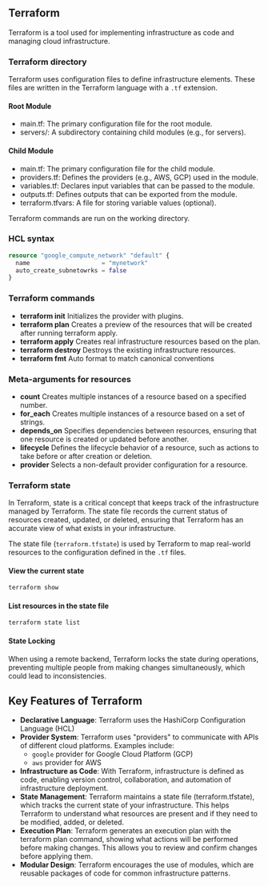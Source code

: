 ## Terraform  
Terraform is a tool used for implementing infrastructure as code and managing cloud infrastructure.   

### Terraform directory  
Terraform uses configuration files to define infrastructure elements. These files are written in the Terraform language with a `.tf` extension.  

#### Root Module
- main.tf: The primary configuration file for the root module.  
- servers/: A subdirectory containing child modules (e.g., for servers).
 
#### Child Module
- main.tf: The primary configuration file for the child module.  
- providers.tf: Defines the providers (e.g., AWS, GCP) used in the module.  
- variables.tf: Declares input variables that can be passed to the module.  
- outputs.tf: Defines outputs that can be exported from the module.  
- terraform.tfvars: A file for storing variable values (optional).

Terraform commands are run on the working directory.  


### HCL syntax  
```terraform
resource "google_compute_network" "default" {
  name                    = "mynetwork"
  auto_create_subnetowrks = false
}
```

### Terraform commands  
- **terraform init**	Initializes the provider with plugins.
- **terraform plan**	Creates a preview of the resources that will be created after running terraform apply.
- **terraform apply**	Creates real infrastructure resources based on the plan.
- **terraform destroy**	Destroys the existing infrastructure resources.
- **terraform fmt** Auto format to match canonical conventions


### Meta-arguments for resources   
- **count**	Creates multiple instances of a resource based on a specified number.
- **for_each**	Creates multiple instances of a resource based on a set of strings.
- **depends_on**	Specifies dependencies between resources, ensuring that one resource is created or updated before another.
- **lifecycle**	Defines the lifecycle behavior of a resource, such as actions to take before or after creation or deletion.
- **provider**	Selects a non-default provider configuration for a resource.

### Terraform state  
In Terraform, state is a critical concept that keeps track of the infrastructure managed by Terraform. The state file records the current status of resources created, updated, or deleted, ensuring that Terraform has an accurate view of what exists in your infrastructure.  

The state file (`terraform.tfstate`) is used by Terraform to map real-world resources to the configuration defined in the `.tf` files.  

#### View the current state  
```bash
terraform show
```

#### List resources in the state file
```bash
terraform state list
```   

#### State Locking
When using a remote backend, Terraform locks the state during operations, preventing multiple people from making changes simultaneously, which could lead to inconsistencies.


## Key Features of Terraform  
- **Declarative Language**: Terraform uses the HashiCorp Configuration Language (HCL)
- **Provider System**: Terraform uses "providers" to communicate with APIs of different cloud platforms. Examples include:
   - `google` provider for Google Cloud Platform (GCP)
   - `aws` provider for AWS
- **Infrastructure as Code**: With Terraform, infrastructure is defined as code, enabling version control, collaboration, and automation of infrastructure deployment.
- **State Management**: Terraform maintains a state file (terraform.tfstate), which tracks the current state of your infrastructure. This helps Terraform to understand what resources are present and if they need to be modified, added, or deleted.
- **Execution Plan**: Terraform generates an execution plan with the terraform plan command, showing what actions will be performed before making changes. This allows you to review and confirm changes before applying them.
- **Modular Design**: Terraform encourages the use of modules, which are reusable packages of code for common infrastructure patterns.
